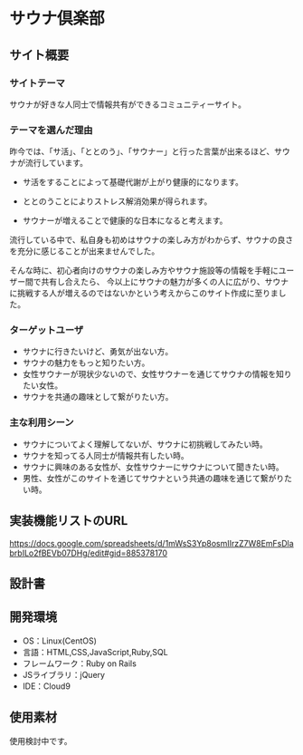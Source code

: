 # サウナ倶楽部

## サイト概要
### サイトテーマ

サウナが好きな人同士で情報共有ができるコミュニティーサイト。

### テーマを選んだ理由

昨今では、「サ活」、「ととのう」、「サウナー」と行った言葉が出来るほど、サウナが流行しています。

- サ活をすることによって基礎代謝が上がり健康的になります。

- ととのうことによりストレス解消効果が得られます。

- サウナーが増えることで健康的な日本になると考えます。

流行している中で、私自身も初めはサウナの楽しみ方がわからず、サウナの良さを充分に感じることが出来ませんでした。

そんな時に、初心者向けのサウナの楽しみ方やサウナ施設等の情報を手軽にユーザー間で共有し合えたら、
今以上にサウナの魅力が多くの人に広がり、サウナに挑戦する人が増えるのではないかという考えからこのサイト作成に至りました。

### ターゲットユーザ

- サウナに行きたいけど、勇気が出ない方。
- サウナの魅力をもっと知りたい方。
- 女性サウナーが現状少ないので、女性サウナーを通じてサウナの情報を知りたい女性。
- サウナを共通の趣味として繋がりたい方。


### 主な利用シーン

- サウナについてよく理解してないが、サウナに初挑戦してみたい時。
- サウナを知ってる人同士が情報共有したい時。
- サウナに興味のある女性が、女性サウナーにサウナについて聞きたい時。
- 男性、女性がこのサイトを通じてサウナという共通の趣味を通じて繋がりたい時。

## 実装機能リストのURL

https://docs.google.com/spreadsheets/d/1mWsS3Yp8osmIIrzZ7W8EmFsDlabrbILo2fBEVb07DHg/edit#gid=885378170

## 設計書


## 開発環境

- OS：Linux(CentOS)
- 言語：HTML,CSS,JavaScript,Ruby,SQL
- フレームワーク：Ruby on Rails
- JSライブラリ：jQuery
- IDE：Cloud9

## 使用素材

使用検討中です。
